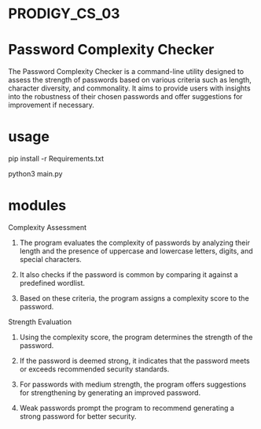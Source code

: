 # PRODIGY_CS_03
# Password Complexity Checker

The Password Complexity Checker is a command-line utility designed to assess the strength of passwords based on various criteria such as length, character diversity, and commonality. It aims to provide users with insights into the robustness of their chosen passwords and offer suggestions for improvement if necessary.

# usage
pip install -r Requirements.txt

python3 main.py

# modules

Complexity Assessment

1. The program evaluates the complexity of passwords by analyzing their length and the presence of uppercase and lowercase letters, digits, and special characters.

2. It also checks if the password is common by comparing it against a predefined wordlist.

3. Based on these criteria, the program assigns a complexity score to the password.


Strength Evaluation

1. Using the complexity score, the program determines the strength of the password.

2. If the password is deemed strong, it indicates that the password meets or exceeds recommended security standards.

3. For passwords with medium strength, the program offers suggestions for strengthening by generating an improved password.

4. Weak passwords prompt the program to recommend generating a strong password for better security.
